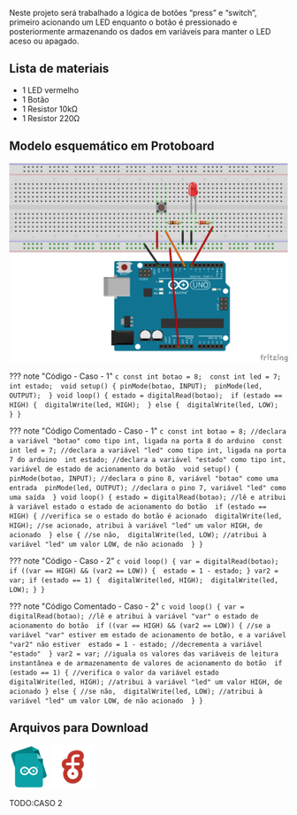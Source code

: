 Neste projeto será trabalhado a lógica de botões “press” e “switch”, primeiro acionando um LED enquanto o botão é pressionado e posteriormente armazenando os dados em variáveis para manter o LED aceso ou apagado.

## Lista de materiais

 - 1 LED vermelho
 - 1 Botão
 - 1 Resistor 10kΩ
 - 1 Resistor 220Ω

## Modelo esquemático em Protoboard

![Modelo esquemático](../arq/proj3.png)

??? note "Código - Caso - 1"
    ```c
    const int botao = 8; 
    const int led = 7; 
    int estado; 
    void setup() {
      pinMode(botao, INPUT); 
      pinMode(led, OUTPUT); 
    }
    void loop() {
      estado = digitalRead(botao); 
      if (estado == HIGH) { 
        digitalWrite(led, HIGH); 
      } else { 
        digitalWrite(led, LOW); 
      }
    }
    ```


??? note "Código Comentado - Caso - 1"
    ```c
    const int botao = 8; //declara a variável "botao" como tipo int, ligada na porta 8 do arduino 
    const int led = 7; //declara a variável "led" como tipo int, ligada na porta 7 do arduino 
    int estado; //declara a variável "estado" como tipo int, variável de estado de acionamento do botão 
    void setup() {
      pinMode(botao, INPUT); //declara o pino 8, variável "botao" como uma entrada 
      pinMode(led, OUTPUT); //declara o pino 7, variável "led" como uma saída 
    }
    void loop() {
      estado = digitalRead(botao); //lê e atribui à variável estado o estado de acionamento do botão 
      if (estado == HIGH) { //verifica se o estado do botão é acionado 
        digitalWrite(led, HIGH); //se acionado, atribui à variável "led" um valor HIGH, de acionado 
      } else { //se não, 
        digitalWrite(led, LOW); //atribui à variável "led" um valor LOW, de não acionado 
      }
    }
    ```

??? note "Código - Caso - 2"
    ```c
    void loop() {
      var = digitalRead(botao); 
      if ((var == HIGH) && (var2 == LOW)) { 
        estado = 1 - estado;
      }
      var2 =
        var;
      if (estado == 1) { 
        digitalWrite(led, HIGH); 
        digitalWrite(led, LOW);
      }
    }
    ```

??? note "Código Comentado - Caso - 2"
    ```c
    void loop() {
      var = digitalRead(botao); //lê e atribui à variável "var" o estado de acionamento do botão 
      if ((var == HIGH) && (var2 == LOW)) { //se a variável "var" estiver em estado de acionamento de botão, e a variável "var2" não estiver 
        estado = 1 - estado; //decrementa a variável "estado" 
      }
      var2 =
        var; //iguala os valores das variáveis de leitura instantânea e de armazenamento de valores de acionamento do botão 
      if (estado == 1) { //verifica o valor da variável estado 
        digitalWrite(led, HIGH); //atribui à variável "led" um valor HIGH, de acionado } else { //se não, 
        digitalWrite(led, LOW); //atribui à variável "led" um valor LOW, de não acionado 
      }
    }
    ```

## Arquivos para Download

[![Arquivo ino](../arq/ino.png)](../arq/proj3.ino)          [![Arquivo fzz](../arq/fzz.png)](../arq/proj3.fzz)



TODO:CASO 2

